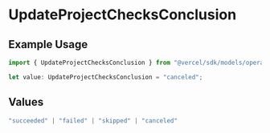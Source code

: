 # UpdateProjectChecksConclusion

## Example Usage

```typescript
import { UpdateProjectChecksConclusion } from "@vercel/sdk/models/operations/updateproject.js";

let value: UpdateProjectChecksConclusion = "canceled";
```

## Values

```typescript
"succeeded" | "failed" | "skipped" | "canceled"
```